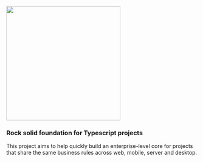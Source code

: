 <!-- markdownlint-disable MD033 -->

<p align="left">
    <img src="https://raw.githubusercontent.com/conceptainc/rockts/master/logo.png" width="300px"/>
</p>

### Rock solid foundation for Typescript projects

This project aims to help quickly build an enterprise-level core for projects that share the same business rules across web, mobile, server and desktop.
